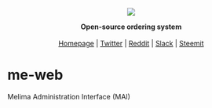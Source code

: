 <p align="center"><a href="https://melima.hda.me/"><img src="https://avatars2.githubusercontent.com/u/29970755?v=4&s=140"></p></a><p align="center"><strong>Open-source ordering system</strong><br><br> <a href="https://melima.hda.me/">Homepage</a> | <a href="https://twitter.com/Melima_Project">Twitter</a> | <a href="https://www.reddit.com/r/melima/">Reddit</a> | <a href="https://melima.slack.com/">Slack</a> | <a href="https://steemit.com/@melima">Steemit</a></p>

# me-web
Melima Administration Interface (MAI)
